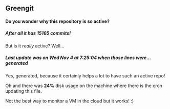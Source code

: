 ## Greengit

#### Do you wonder why this repository is so active?

##### After all it has 15165 commits!

But is it *really* active? Well...

##### Last update was on Wed Nov 4 at 7:25:04 when those lines were... generated

Yes, generated, because it certainly helps a lot to have such an active repo!

Oh and there was **24%** disk usage on the machine
where there is the cron updating this file.

Not the best way to monitor a VM in the cloud but it works! :)

